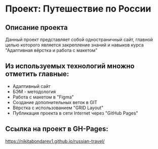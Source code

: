 ﻿# Проект: Путешествие по России

## Описание проекта
Данный проект представляет собой одностраничный сайт, главной целью которого является закрепление знаний и навыков курса "Адаптивная вёрстка и работа с макетом"

## Из используемых технологий множно отметить главные:

+ Адаптивный сайт
+ БЭМ - методология
+ Работа с макетом в "Figma"
+ Создание дополнительных веток в GIT
+ Вёрстка с использованием "GRID Layout"
+ Публикация проекта в сети Internet через "GitHub Pages"


## Ссылка на проект в GH-Pages:
https://nikitabondarev1.github.io/russian-travel/